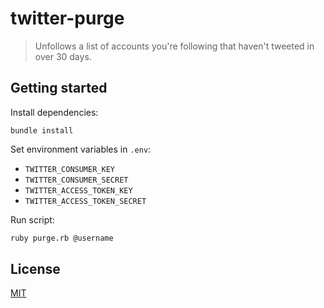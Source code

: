 # twitter-purge

> Unfollows a list of accounts you're following that haven't tweeted in over 30 days.

## Getting started

Install dependencies:

```
bundle install
```

Set environment variables in `.env`:

- `TWITTER_CONSUMER_KEY`
- `TWITTER_CONSUMER_SECRET`
- `TWITTER_ACCESS_TOKEN_KEY`
- `TWITTER_ACCESS_TOKEN_SECRET`

Run script:

```bash
ruby purge.rb @username
```

## License

[MIT](LICENSE)
